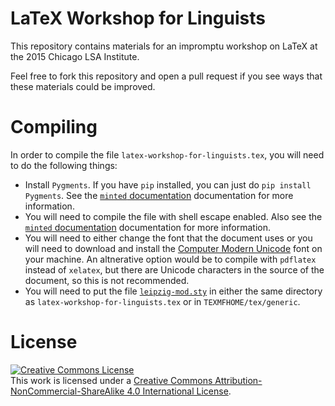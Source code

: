 # LaTeX Workshop for Linguists

This repository contains materials for an impromptu workshop on LaTeX at the 2015 Chicago LSA Institute.

Feel free to fork this repository and open a pull request if you see ways that these materials could be improved.

# Compiling

In order to compile the file `latex-workshop-for-linguists.tex`, you will need to do the following things:

* Install `Pygments`. If you have `pip` installed, you can just do `pip install Pygments`. See the [`minted` documentation][minted] documentation for more information.
* You will need to compile the file with shell escape enabled. Also see the [`minted` documentation][minted] documentation for more information.
* You will need to either change the font that the document uses or you will need to download and install the [Computer Modern Unicode][cm-unicode] font on your machine. An altnerative option would be to compile with `pdflatex` instead of `xelatex`, but there are Unicode characters in the source of the document, so this is not recommended.
* You will need to put the file [`leipzig-mod.sty`][leipzig-mod] in either the same directory as `latex-workshop-for-linguists.tex` or in `TEXMFHOME/tex/generic`.

# License

<a rel="license" href="http://creativecommons.org/licenses/by-nc-sa/4.0/"><img alt="Creative Commons License" style="border-width:0" src="https://i.creativecommons.org/l/by-nc-sa/4.0/88x31.png" /></a><br />This work is licensed under a <a rel="license" href="http://creativecommons.org/licenses/by-nc-sa/4.0/">Creative Commons Attribution-NonCommercial-ShareAlike 4.0 International License</a>.

[minted]: http://texdoc.net/texmf-dist/doc/latex/minted/minted.pdf
[cm-unicode]: http://sourceforge.net/projects/cm-unicode/
[leipzig-mod]: https://raw.githubusercontent.com/adamliter/TeXnology/master/TEXMFHOME/tex/generic/leipzig-mod.sty
